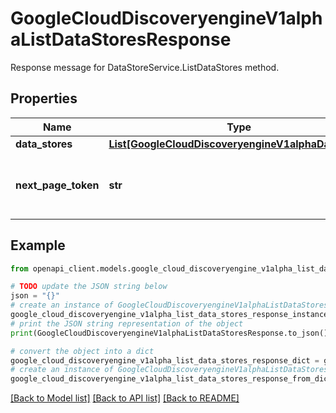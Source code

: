 # GoogleCloudDiscoveryengineV1alphaListDataStoresResponse

Response message for DataStoreService.ListDataStores method.

## Properties

Name | Type | Description | Notes
------------ | ------------- | ------------- | -------------
**data_stores** | [**List[GoogleCloudDiscoveryengineV1alphaDataStore]**](GoogleCloudDiscoveryengineV1alphaDataStore.md) | All the customer&#39;s DataStores. | [optional] 
**next_page_token** | **str** | A token that can be sent as ListDataStoresRequest.page_token to retrieve the next page. If this field is omitted, there are no subsequent pages. | [optional] 

## Example

```python
from openapi_client.models.google_cloud_discoveryengine_v1alpha_list_data_stores_response import GoogleCloudDiscoveryengineV1alphaListDataStoresResponse

# TODO update the JSON string below
json = "{}"
# create an instance of GoogleCloudDiscoveryengineV1alphaListDataStoresResponse from a JSON string
google_cloud_discoveryengine_v1alpha_list_data_stores_response_instance = GoogleCloudDiscoveryengineV1alphaListDataStoresResponse.from_json(json)
# print the JSON string representation of the object
print(GoogleCloudDiscoveryengineV1alphaListDataStoresResponse.to_json())

# convert the object into a dict
google_cloud_discoveryengine_v1alpha_list_data_stores_response_dict = google_cloud_discoveryengine_v1alpha_list_data_stores_response_instance.to_dict()
# create an instance of GoogleCloudDiscoveryengineV1alphaListDataStoresResponse from a dict
google_cloud_discoveryengine_v1alpha_list_data_stores_response_from_dict = GoogleCloudDiscoveryengineV1alphaListDataStoresResponse.from_dict(google_cloud_discoveryengine_v1alpha_list_data_stores_response_dict)
```
[[Back to Model list]](../README.md#documentation-for-models) [[Back to API list]](../README.md#documentation-for-api-endpoints) [[Back to README]](../README.md)


